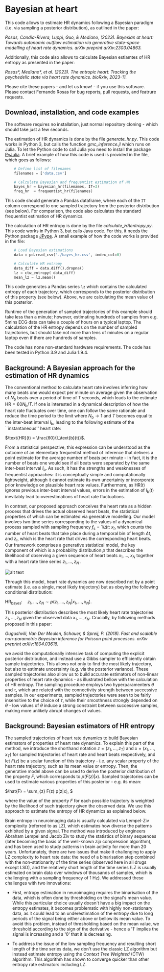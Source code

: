 # Bayesian at heart

This code allows to estimate HR dynamics following a Bayesian paradigm (i.e. via sampling a posterior distribution), as outlined in the paper:

_Rosas, Candia-Rivera, Luppi, Guo, & Mediano, (2023). Bayesian at heart: Towards autonomic outflow estimation via generative state-space modelling of heart rate dynamics. arXiv preprint arXiv:2303.04863._

Additionally, this code also allows to calculate Bayesian estiamtes of HR entropy as presented in the paper:

_Rosas*, Mediano*, et al. (2023). The entropic heart: Tracking the psychedelic state via heart rate dynamics. bioRxiv, 2023-11._

Please cite these papers - and let us know! - if you use this software. Please contact Fernando Rosas for bug reports, pull requests, and featrure requests.


## Download, installation, and code examples

The software requires no installation, just normal repository cloning - which should take just a few seconds.

The estimation of HR dynamics is done by the file _generate_hr.py_. This code works in Python 3, but calls the function _gmc_inference.jl_ which runs on Julia. To let the Python code to call Julia you need to install the package [PyJulia](https://pyjulia.readthedocs.io/en/latest/index.html). A brief example of how this code is used is provided in the file, which goes as follows:

```python
    # Define list of filenames 
    filenames = ['data.csv']

    # Calculate Bayesian and frequentist estimation of HR
    bayes_hr = bayesian_hr(filenames, IT=3)
    freq_hr  = frequentist_hr(filenames)
```

This code should generate a Pandas dataframe, where each of the `IT` column correspond to one sampled trajectory from the posterior distribution (see below). For comparison, the code also calculates the standard frequentist estimation of HR dynamics.

The calculation of HR entropy is done by the file _calculate_HRentropy.py_. This code works in Python 3, but calls Java code. For this, it needs the Python package [JPype](https://pypi.org/project/JPype1/). A small example of how the code works is provided in the file:

```python
    # Load Bayesian estimations
    data = pd.read_csv('./bayes_hr.csv', index_col=0)

    # Calculate HR entropy
    data_diff = data.diff().dropna()
    lz = ctw_entropy( data_diff)
    mean_lz = lz.mean()
```

This code generates a Pandas series `lz` which contains the calculated entropy of each trajectory, which corresponds to the posterior distribution of this property (see below). Above, we are calculating the mean value of this posterior.

Runtime of the generation of sampled trajectories of this example should take less than a minute; however, estimating hundreds of samples from e.g. 5mins ECG data can take a couple of hours on a typical laptop. The calculation of the HR entropy depends on the number of sampled trajectories, but should take not more than tens of minutes on a regular laptop even if there are hundreds of samples.

The code has none non-standard hardware requirements. The code has been tested in Python 3.9 and Julia 1.9.4.


## Background: A Bayesian approach for the estimation of HR dynamics

The conventional method to calculate heart rate involves inferring how many beats one would expect per minute on average given the observation of $N_\text{b}$ beats over a period of time of $T$ seconds, which leads to the estimate $\text{HR}=60 N_\text{b} / T$. 
If one is interested in a dynamical description of how the heart rate fluctuates over time, one can follow the same rationale and reduce the time period to the limit where $N_\text{b}\to1$ and $T$ becomes equal to the inter-beat interval $I_\text{b}$,  leading to the following estimate of the ``instantaneous'' heart rate:

$\text{HR}(t) = \frac{60}{I_\text{b}(t)}$.

From a statistical perspective, this expression can be understood as the outcome of an elementary frequentist method of inference that delivers a point estimate for the average number of beats per minute - in fact, it is the number of beats one would see if all beats were separated by the same inter-beat interval $I_\text{b}$. As such, it has the strengths and weaknesses of frequentist approaches: it is conceptually simple and computationally lightweight, although it cannot estimate its own uncertainty or incorporate prior knowledge on plausible heart rate values. Furthermore, as $\text{HR}(t)$ ignores previous inter-beat interval values, errors in the estimation of $I_\text{b}(t)$ inevitably lead to overestimations of heart rate fluctuations.

In contrast, our proposed approach conceives the heart rate as a hidden process that drives the actual observed heart beats, the statistical properties of which can be estimated via generative modelling.
Our model involves two time series corresponding to the values of a dynamical process sampled with sampling frequency $f_\text{s} = 1/\Delta t$: $x_t$, which counts the number of heart beats that take place
during a temporal bin of length $\Delta t$, and $z_t$, which is the heart rate that drives the corresponding heart beats. 
Our framework comprises a generative statistical model, the key component of which is a probability distribution $p$ that describes the likelihood of observing a given sequence of heart beats $x_1,\dots,x_N$ together with a heart rate time series $z_1,\dots,z_N$ .

![alt text](https://github.com/ferosas/BayesianAtHeart/blob/[branch]/image.jpg?raw=true)

Through this model, heart rate dynamics are now described not by a point estimate (i.e. as a single, most likely trajectory) but as obeying the following conditional distribution:

$\text{HR}_\text{bayes}: \quad z_1,\dots,z_N \sim  p(z_1,\dots,z_N|x_1,\dots,x_N).$

This posterior distribution describes the most likely heart rate trajectories $z_1,\dots,z_N$ given the observed data $x_1,\dots,x_N$. 
Crucially, by following methods proposed in this paper:

_Gugushvili, Van Der Meulen, Schauer, & Spreij, P. (2018). Fast and scalable non-parametric Bayesian inference for Poisson point processes. arXiv preprint arXiv:1804.03616._

we avoid the computationally intensive task of computing the explicit posterior distribution, and instead use a Gibbs sampler to efficiently obtain sample trajectories. 
This allows not only to find the most likely trajectory, but also to estimate uncertainty (e.g. via the posterior variance). 
These sampled trajectories also allow us to build accurate estimators of non-linear properties of heart rate dynamics - as illustrated bellow with the calculation of HR entropy. 
The sampling procedure employs two hyperparamenters $\theta$ and $\tau$, which are related with the connectivity strength between successive samples. In our experiments, sampled trajectories were seen to be fairly insensitive to the choice of $\tau$, while their smoothness strongly depended on $\theta$ - low values of $\theta$ induce a strong constraint between successive samples, making more unlikely abrupt changes of values.

## Background: Bayesian estimators of HR entropy

The sampled trajectories of heart rate dynamics to build Bayesian estimators of properties of heart rate dynamics. To explain this part of the method, we introduce the shorthand notation $z = (z_1,\dots,z_T)$ and $x = (x_1,\dots,x_T)$ for sampled trajectories of heart rate and heart beats respectively, and let $F(z)$ be a scalar function of this trajectory - i.e. any scalar property of the heart rate trajectory, such as its mean value or entropy. Then, the generative model above can be used to derive the posterior distribution of the property $F$, which corresponds to $p(F(z) |x)$. Sampled trajectories can be used to estimate various properties of this posterior - e.g. its mean:

$\hat{F} = \sum_{z} F(z) p(z|x), $ 

where the value of the property $F$ for each possible trajectory is weighted by the likelihood of such trajectory given the observed data. We use this approach to estimate the entropy of HR dynamics as explained below.

Brain entropy in neuroimaging data is usually calculated via Lempel-Ziv complexity (referred to as LZ), which estimates how diverse the patterns exhibited by a given signal. The method was introduced by engineers Abraham Lempel and Jacob Ziv to study the statistics of binary sequences (later becoming the basis of the well-known _zip_ compression algorithm), and has been used to study patterns in brain activity for more than 20 years. Unfortunately, there are two issues that make it challenging to apply LZ complexity to heart rate data: the need of a binarisation step combined with the non-stationarity of the time series (observed here in all drugs except LSD), and the relatively short length of the time series (LZ is usually estimated on brain data over windows of thousands of samples, which is challenging with a sampling frequency of 1 Hz). We addressed these challenges with two innovations:

- First, entropy estimation in neuroimaging requires the binarisation of the data, which is often done by thresholding on the signal's mean value. While this particular choice usually doesn't have a big impact on the entropy estimates, it becomes problematic with highly non-stationary data, as it could lead to an underestimation of the entropy due to long periods of the signal being either above or bellow its mean value. To avoid this problem, instead of thresholding based on the mean value, we threshold according to the sign of the derivative - hence a '1' implies the signal is increasing and a '0' that it is decreasing.

- To address the issue of the low sampling frequency and resulting short length of the time series data, we don't use the classic LZ algorithm but instead estimate entropy using the _Context Tree Weighted_ (CTW) algorithm. This algorithm has shown to converge quicker than other entropy rate estimators including LZ.
